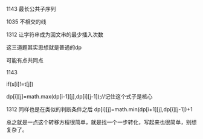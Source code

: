 1143 最长公共子序列

1035 不相交的线

1312 让字符串成为回文串的最少插入次数

这三道题其实思想就是普通的dp

可能有点共同点

1143 

if(s[i]!=t[j])

dp[i][j]=math.max(dp[i-1][j],dp[i][j-1]);//记住这个式子是核心


1312
同样也是在类似的判断条件之后
dp[i][j]=math.min(dp[i+1][j],dp[i][j-1])+1


总之就是一点这个转移方程很简单，就是找一个一步转化，写起来也很简单，别想复杂了。